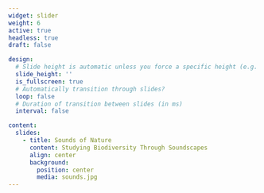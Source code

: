 ```yaml
---
widget: slider
weight: 6
active: true
headless: true
draft: false

design:
  # Slide height is automatic unless you force a specific height (e.g. '400px')
  slide_height: ''
  is_fullscreen: true
  # Automatically transition through slides?
  loop: false
  # Duration of transition between slides (in ms)
  interval: false

content:
  slides:
    - title: Sounds of Nature
      content: Studying Biodiversity Through Soundscapes
      align: center
      background:
        position: center
        media: sounds.jpg
---
```

